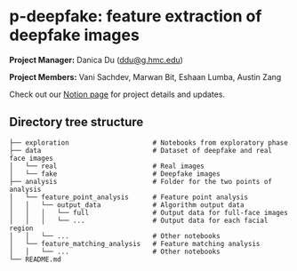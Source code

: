 # p-deepfake: feature extraction of deepfake images
**Project Manager:** Danica Du (ddu@g.hmc.edu)

**Project Members:** Vani Sachdev, Marwan Bit, Eshaan Lumba, Austin Zang

Check out our [Notion page](https://flat-chanter-957.notion.site/P-Deepfake-7e47a5b07edf47f9b0cf05434c216a4e) for project details and updates.

## Directory tree structure
    ├── exploration                     # Notebooks from exploratory phase
    ├── data                            # Dataset of deepfake and real face images
    │   └── real                        # Real images
    │   └── fake                        # Deepfake images
    ├── analysis                        # Folder for the two points of analysis
    │   └── feature_point_analysis      # Feature point analysis
    │   │   └── output_data             # Algorithm output data
    │   │   │   └── full                # Output data for full-face images
    │   │   │   └── ...                 # Output data for each facial region   
    │   │   └── ...                     # Other notebooks
    │   └── feature_matching_analysis   # Feature matching analysis
    │   │   └── ...                     # Other notebooks 
    └── README.md